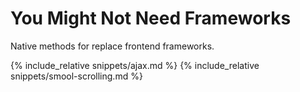 # You Might Not Need Frameworks
Native methods for replace frontend frameworks.

{% include_relative snippets/ajax.md %}
{% include_relative snippets/smool-scrolling.md %}
